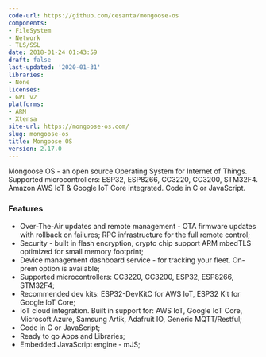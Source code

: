 ```yaml
---
code-url: https://github.com/cesanta/mongoose-os
components:
- FileSystem
- Network
- TLS/SSL
date: 2018-01-24 01:43:59
draft: false
last-updated: '2020-01-31'
libraries:
- None
licenses:
- GPL v2
platforms:
- ARM
- Xtensa
site-url: https://mongoose-os.com/
slug: mongoose-os
title: Mongoose OS
version: 2.17.0
---
```

Mongoose OS - an open source Operating System for Internet of Things. Supported microcontrollers: ESP32, ESP8266, CC3220, CC3200, STM32F4. Amazon AWS IoT & Google IoT Core integrated. Code in C or JavaScript.

<!--more-->

### Features
- Over-The-Air updates and remote management - OTA firmware updates with rollback on failures; RPC infrastructure for the full remote control;
- Security - built in flash encryption, crypto chip support ARM mbedTLS optimized for small memory footprint;
- Device management dashboard service	- for tracking your fleet. On-prem option is available;
- Supported microcontrollers: CC3220, CC3200, ESP32, ESP8266, STM32F4;
- Recommended dev kits: ESP32-DevKitC for AWS IoT, ESP32 Kit for Google IoT Core;
- IoT cloud integration. Built in support for: AWS IoT, Google IoT Core, Microsoft Azure, Samsung Artik, Adafruit IO, Generic MQTT/Restful;
- Code in C or JavaScript;
- Ready to go Apps and Libraries;
- Embedded JavaScript engine - mJS;


